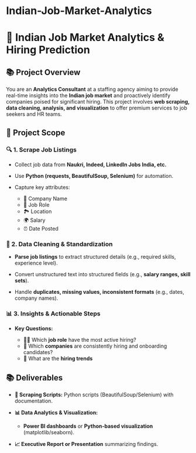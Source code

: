 # Indian-Job-Market-Analytics

# 💼 Indian Job Market Analytics & Hiring Prediction

## 📚 Project Overview

You are an **Analytics Consultant** at a staffing agency aiming to provide real-time insights into the **Indian job market** and proactively identify companies poised for significant hiring. This project involves **web scraping, data cleaning, analysis, and visualization** to offer premium services to job seekers and HR teams.

## 📐 Project Scope

### 🔍 1. Scrape Job Listings

- Collect job data from **Naukri, Indeed, LinkedIn Jobs India, etc.**
  
- Use **Python (requests, BeautifulSoup, Selenium)** for automation.
  
- Capture key attributes:
  
  - 💼 Company Name
  - 💼 Job Role
  - 🏞️ Location
  - 🌍 Salary
  - ⏰ Date Posted
    

### 🌟 2. Data Cleaning & Standardization

- **Parse job listings** to extract structured details (e.g., required skills, experience level).
  
- Convert unstructured text into structured fields (e.g., **salary ranges, skill sets**).
  
- Handle **duplicates, missing values, inconsistent formats** (e.g., dates, company names).
  

### 📊 3. Insights & Actionable Steps

- **Key Questions:**
  
  - 👩‍💼 Which **job role** have the most active hiring?
  - 🏢 Which **companies** are consistently hiring and onboarding candidates?
  - 🔄 What are the **hiring trends**
    
## 📚 Deliverables

- **🔧 Scraping Scripts:** Python scripts (BeautifulSoup/Selenium) with documentation.
  
- **📊 Data Analytics & Visualization:**
  
  - **Power BI dashboards** or **Python-based visualization** (matplotlib/seaborn).
    
- **📈 Executive Report or Presentation** summarizing findings.

